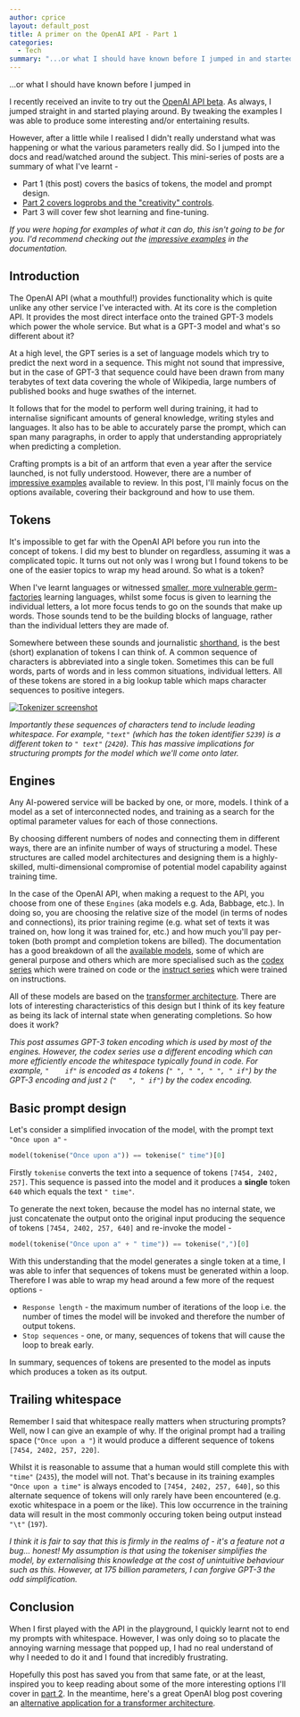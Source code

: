 ```yaml
---
author: cprice
layout: default_post
title: A primer on the OpenAI API - Part 1
categories:
  - Tech
summary: "...or what I should have known before I jumped in and started playing around. In this post I cover the basics of tokens, the model and prompt design."
---
```

...or what I should have known before I jumped in

I recently received an invite to try out the [OpenAI API beta](https://beta.openai.com/). As always, I jumped straight in and started playing around. By tweaking the examples I was able to produce some interesting and/or entertaining results. 

However, after a little while I realised I didn't really understand what was happening or what the various parameters really did. So I jumped into the docs and read/watched around the subject. This mini-series of posts are a summary of what I've learnt -

* Part 1 (this post) covers the basics of tokens, the model and prompt design. 
* [Part 2 covers logprobs and the "creativity" controls](../../09/01/a-primer-on-the-openai-api-2.html). 
* Part 3 will cover few shot learning and fine-tuning.

*If you were hoping for examples of what it can do, this isn't going to be for you. I'd recommend checking out the [impressive examples](https://beta.openai.com/examples) in the documentation.*

## Introduction

The OpenAI API (what a mouthful!) provides functionality which is quite unlike any other service I've interacted with. At its core is the completion API. It provides the most direct interface onto the trained GPT-3 models which power the whole service. But what is a GPT-3 model and what's so different about it?

At a high level, the GPT series is a set of language models which try to predict the next word in a sequence. This might not sound that impressive, but in the case of GPT-3 that sequence could have been drawn from many terabytes of text data covering the whole of Wikipedia, large numbers of published books and huge swathes of the internet. 

It follows that for the model to perform well during training, it had to internalise significant amounts of general knowledge, writing styles and languages. It also has to be able to accurately parse the prompt, which can span many paragraphs, in order to apply that understanding appropriately when predicting a completion. 

Crafting prompts is a bit of an artform that even a year after the service launched, is not fully understood. However, there are a number of [impressive examples](https://beta.openai.com/examples) available to review. In this post, I'll mainly focus on the options available, covering their background and how to use them.

## Tokens

It's impossible to get far with the OpenAI API before you run into the concept of tokens. I did my best to blunder on regardless, assuming it was a complicated topic. It turns out not only was I wrong but I found tokens to be one of the easier topics to wrap my head around. So what is a token?

When I've learnt languages or witnessed [smaller, more vulnerable germ-factories](https://en.wikipedia.org/wiki/Child) learning languages, whilst some focus is given to learning the individual letters, a lot more focus tends to go on the sounds that make up words. Those sounds tend to be the building blocks of language, rather than the individual letters they are made of.

Somewhere between these sounds and journalistic [shorthand](https://en.wikipedia.org/wiki/Shorthand), is the best (short) explanation of tokens I can think of. A common sequence of characters is abbreviated into a single token. Sometimes this can be full words, parts of words and in less common situations, individual letters. All of these tokens are stored in a big lookup table which maps character sequences to positive integers.

<a href="https://beta.openai.com/tokenizer"><img src="{{ site.baseurl }}/cprice/assets/openai/tokenizer.png" alt="Tokenizer screenshot"/></a>

*Importantly these sequences of characters tend to include leading whitespace. For example, `"text"` (which has the token identifier `5239`) is a different token to `" text"` (`2420`). This has massive implications for structuring prompts for the model which we'll come onto later.*

## Engines

Any AI-powered service will be backed by one, or more, models. I think of a model as a set of interconnected nodes, and training as a search for the optimal parameter values for each of those connections.

By choosing different numbers of nodes and connecting them in different ways, there are an infinite number of ways of structuring a model. These structures are called model architectures and designing them is a highly-skilled, multi-dimensional compromise of potential model capability against training time.

In the case of the OpenAI API, when making a request to the API, you choose from one of these `Engines` (aka models e.g. Ada, Babbage, etc.). In doing so, you are choosing the relative size of the model (in terms of nodes and connections), its prior training regime (e.g. what set of texts it was trained on, how long it was trained for, etc.) and how much you'll pay per-token (both prompt and completion tokens are billed). The documentation has a good breakdown of all the [available models](https://beta.openai.com/docs/engines), some of which are general purpose and others which are more specialised such as the [codex series](https://beta.openai.com/docs/engines/codex-series-private-beta) which were trained on code or the [instruct series](https://beta.openai.com/docs/engines/instruct-series-beta) which were trained on instructions.

All of these models are based on the [transformer architecture](https://en.wikipedia.org/wiki/Transformer_(machine_learning_model)). There are lots of interesting characteristics of this design but I think of its key feature as being its lack of internal state when generating completions. So how does it work?

*This post assumes GPT-3 token encoding which is used by most of the engines. However, the codex series use a different encoding which can more efficiently encode the whitespace typically found in code. For example, `"    if"` is encoded as `4` tokens (`" ", " ", " ", " if"`) by the GPT-3 encoding and just `2` (`"   ", " if"`) by the codex encoding.*

## Basic prompt design

Let's consider a simplified invocation of the model, with the prompt text `"Once upon a"` -

~~~python
model(tokenise("Once upon a")) == tokenise(" time")[0]
~~~

Firstly `tokenise` converts the text into a sequence of tokens `[7454, 2402, 257]`. This sequence is passed into the model and it produces a **single** token `640` which equals the text `" time"`.

To generate the next token, because the model has no internal state, we just concatenate the output onto the original input producing the sequence of tokens `[7454, 2402, 257, 640]` and re-invoke the model -

~~~python
model(tokenise("Once upon a" + " time")) == tokenise(",")[0]
~~~

With this understanding that the model generates a single token at a time, I was able to infer that sequences of tokens must be generated within a loop. Therefore I was able to wrap my head around a few more of the request options -

* `Response length` - the maximum number of iterations of the loop i.e. the number of times the model will be invoked and therefore the number of output tokens.
* `Stop sequences` - one, or many, sequences of tokens that will cause the loop to break early.

In summary, sequences of tokens are presented to the model as inputs which produces a token as its output.

## Trailing whitespace

Remember I said that whitespace really matters when structuring prompts? Well, now I can give an example of why. If the original prompt had a trailing space (`"Once upon a "`) it would produce a different sequence of tokens `[7454, 2402, 257, 220]`.

Whilst it is reasonable to assume that a human would still complete this with `"time"` (`2435`), the model will not. That's because in its training examples `"Once upon a time"` is always encoded to `[7454, 2402, 257, 640]`, so this alternate sequence of tokens will only rarely have been encountered (e.g. exotic whitespace in a poem or the like). This low occurrence in the training data will result in the most commonly occuring token being output instead `"\t"` (`197`).

*I think it is fair to say that this is firmly in the realms of - it's a feature not a bug... honest! My assumption is that using the tokeniser simplifies the model, by externalising this knowledge at the cost of unintuitive behaviour such as this. However, at 175 billion parameters, I can forgive GPT-3 the odd simplification.*

## Conclusion

When I first played with the API in the playground, I quickly learnt not to end my prompts with whitespace. However, I was only doing so to placate the annoying warning message that popped up, I had no real understand of why I needed to do it and I found that incredibly frustrating. 

Hopefully this post has saved you from that same fate, or at the least, inspired you to keep reading about some of the more interesting options I'll cover in [part 2](../../09/01/a-primer-on-the-openai-api-2.html). In the meantime, here's a great OpenAI blog post covering an [alternative application for a transformer architecture](https://openai.com/blog/image-gpt/).
